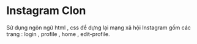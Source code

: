 # Instagram Clon

Sử dụng ngôn ngữ html , css để dựng lại mạng xã hội Instagram gồm các trang : login , profile , home , edit-profile.
